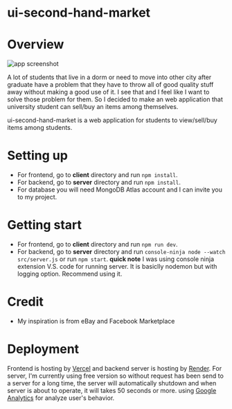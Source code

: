 # ui-second-hand-market

# Overview
![app screenshot](https://github.com/FordPipatkittikul/UI-second-hand-market/assets/121902625/6027f67d-9b15-434c-933f-7b2c57339ed9)

A lot of students that live in a dorm or need to move into other city after graduate have a problem that they have to throw all of good quality stuff away without making a good use of it. I see that and I feel like I want to solve those problem for them. So I decided to make an web application that university student can sell/buy an items among themselves.

ui-second-hand-market is a web application for students to view/sell/buy items among students. 

# Setting up
- For frontend, go to **client** directory and run `npm install`.
- For backend, go to **server** directory and run `npm install`.
- For database you will need MongoDB Atlas account and I can invite you to my project.

# Getting start
- For frontend, go to **client** directory and run `npm run dev`.
- For backend, go to **server** directory and run `console-ninja node --watch src/server.js` or run `npm start`. **quick note** I was using console ninja extension V.S. code for running server. It is basiclly nodemon but with logging option. Recommend using it.

# Credit
- My inspiration is from eBay and Facebook Marketplace

# Deployment
Frontend is hosting by [Vercel](https://vercel.com/) and backend server is hosting by [Render](https://render.com/). For server, I'm currently using free version so without request has been send to a server for a long time, the server will automatically shutdown and when server is about to operate, it will takes 50 seconds or more.
using [Google Analytics](https://analytics.google.com/) for analyze user's behavior.
